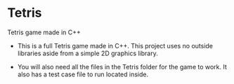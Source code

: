# Tetris
Tetris game made in C++

- This is a full Tetris game made in C++. This project uses no outside libraries aside from a simple 2D graphics library.

- You will also need all the files in the Tetris folder for the game to work. It also has a test case file to run located inside.
